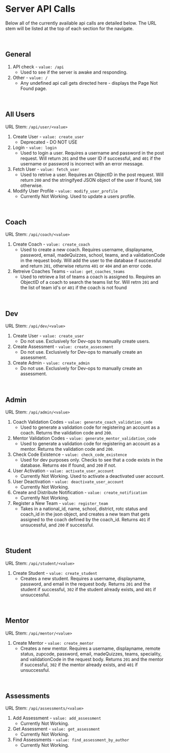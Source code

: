# Server API Calls
Below all of the currently available api calls are detailed below. The URL stem will be listed at the top of each section for the navigate. 

<br>

## General

1. API check - `value: /api`
    * Used to see if the server is awake and responding. 
2. Other - `value: /`
    * Any undefined api call gets directed here - displays the Page Not Found page. 

<br>

## All Users
URL Stem: `/api/user/<value>`

1. Create User - `value: create_user`
    * Deprecated - DO NOT USE
2. Login - `value: login`
    * Used to login a user. Requires a username and password in the post request. Will return `201` and the user ID if successful, and `401` if the username or password is incorrect with an error message. 
3. Fetch User - `value: fetch_user`
    * Used to retrive a user. Requires an ObjectID in the post request. Will return `200` and the stringifyed JSON object of the user if found, `500` otherwise. 
4. Modify User Profile - `value: modify_user_profile`
    * Currently Not Working. Used to update a users profile. 

<br>

## Coach
URL Stem: `/api/coach/<value>`

1. Create Coach - `value: create_coach`
    * Used to create a new coach. Requires username, displayname, password, email, madeQuizzes, school, teams, and a validationCode in the request body. Will add the user to the database if successful and return `201`, otherwise returns `401` or `404` and an error code. 
2. Retreive Coaches Teams - `value: get_coaches_teams`
    * Used to retrieve a list of teams a coach is assigned to. Requires an ObjectID of a coach to search the teams list for. Will retrn `201` and the list of team id's or `401` if the coach is not found

<br>

## Dev
URL Stem: `/api/dev/<value>`

1. Create User - `value: create_user`
    * Do not use. Exclusively for Dev-ops to manually create users. 
2. Create Assessment - `value: create_assessment`
    * Do not use. Exclusively for Dev-ops to manually create an assessment. 
3. Create Admin - `value: create_admin`
    * Do not use. Exclusively for Dev-ops to manually create an assessment. 

<br>

## Admin
URL Stem: `/api/admin/<value>`

1. Coach Validation Codes - `value: generate_coach_validation_code`
    * Used to generate a validation code for registering an account as a coach. Returns the validation code and `200`. 
2. Mentor Validation Codes - `value: generate_mentor_validation_code`
    * Used to generate a validation code for registering an account as a mentor. Returns the validation code and `200`. 
3. Check Code Existence - `value: check_code_existence`
    * Used for dev purposes only. Checks to see that a code exists in the database. Returns `404` if found, and `200` if not. 
4. User Activation - `value: activate_user_account`
    * Currently Not Working. Used to activate a deactivated user account. 
5. User Deactivation - `value: deactivate_user_account`
    * Currently Not Working. 
6. Create and Distribute Notification - `value: create_notification`
    * Currently Not Working. 
7. Register a New Team - `value: register_team`
    * Takes in a national_id, name, school, district, rotc status and coach_id in the json object, and creates a new team that gets assigned to the coach defined by the coach_id. Returns `401` if unsucessful, and `200` if successful. 

<br>

## Student
URL Stem: `/api/student/<value>`

1. Create Student - `value: create_student`
    * Creates a new student. Requires a username, displayname, password, and email in the request body. Returns `201` and the student if successful, `302` if the student already exists, and `401` if unsuccessful. 

<br>

## Mentor
URL Stem: `/api/mentor/<value>`

1. Create Mentor - `value: create_mentor`
    * Creates a new mentor. Requires a username, displayname, remote status, zupcode, password, email, madeQuizzes, teams, speciality, and validationCode in the request body. Returns `201` and the mentor if successful, `302` if the mentor already exists, and `401` if unsuccessful. 

<br>

## Assessments
URL Stem: `/api/assessments/<value>`

1. Add Assessment - `value: add_assessment`
    * Currently Not Working. 
2. Get Assessment - `value: get_assessment`
    * Currently Not Working. 
3. Find Assessments - `value: find_assessment_by_author`
    * Currently Not Working. 
